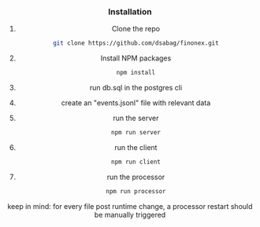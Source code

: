 
<div align="center">

###   Installation


1. Clone the repo
   ```sh
   git clone https://github.com/dsabag/finonex.git
   ```
2. Install NPM packages
   ```sh
   npm install
   ```
3. run db.sql in the postgres cli
   
4. create an "events.jsonl" file with relevant data
   
5. run the server
   ```sh
   npm run server
   ```
6. run the client
   ```sh
   npm run client
   ```
7. run the processor
   ```sh
   npm run processor
   ```   


keep in mind:
for every file post runtime change, a processor restart should be manually triggered
